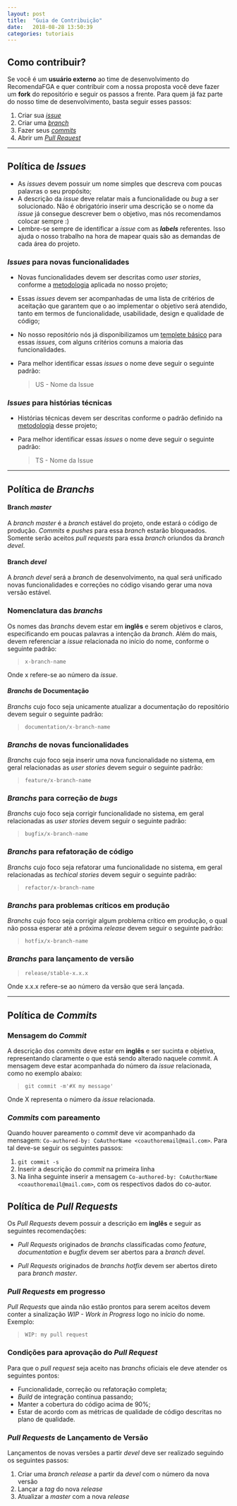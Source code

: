 ```yaml
---
layout: post
title:  "Guia de Contribuição"
date:   2018-08-28 13:50:39
categories: tutoriais
---
```


## Como contribuir?

Se você é um **usuário externo** ao time de desenvolvimento do RecomendaFGA e quer contribuir com a nossa proposta você deve fazer um **fork** do repositório e seguir os passos a frente. Para quem já faz parte do nosso time de desenvolvimento, basta seguir esses passos:

1. Criar sua [_issue_](#política-de-issues)
1. Criar uma [_branch_](#política-de-branchs)
1. Fazer seus [_commits_](#política-de-commits)
1. Abrir um [_Pull Request_](#política-de-pull-requests)

---

## Política de _Issues_

* As _issues_ devem possuir um nome simples que descreva com poucas palavras o seu propósito;
* A descrição da _issue_ deve relatar mais a funcionalidade ou _bug_ a ser solucionado. Não é obrigatório inserir uma descrição se o nome da _issue_ já consegue descrever bem o objetivo, mas nós recomendamos colocar sempre :)
* Lembre-se sempre de identificar a _issue_ com as _**labels**_ referentes. Isso ajuda o nosso trabalho na hora de mapear quais são as demandas de cada área do projeto.

### _Issues_ para novas funcionalidades

* Novas funcionalidades devem ser descritas como _user stories_, conforme a [metodologia](docs/_posts/2018-08-24-metodologia.md) aplicada no nosso projeto;
* Essas _issues_ devem ser acompanhadas de uma lista de critérios de aceitação que garantem que o ao implementar o objetivo será atendido, tanto em termos de funcionalidade, usabilidade, design e qualidade de código;
* No nosso repositório nós já disponibilizamos um [templete básico](https://github.com/fga-eps-mds/RecomendaFGA/issues/new?template=us-template.md) para essas _issues_, com alguns critérios comuns a maioria das funcionalidades.
* Para melhor identificar essas _issues_ o nome deve seguir o seguinte padrão:

    > US - Nome da Issue

### _Issues_ para histórias técnicas
* Histórias técnicas devem ser descritas conforme o padrão definido na [metodologia](docs/_posts/2018-08-24-metodologia.md) desse projeto;
* Para melhor identificar essas _issues_ o nome deve seguir o seguinte padrão:

    > TS - Nome da Issue

---

## Política de _Branchs_

#### Branch _master_

A _branch master_ é a _branch_ estável do projeto, onde estará o código de produção. _Commits_ e _pushes_ para essa _branch_ estarão bloqueados. Somente serão aceitos _pull requests_ para essa _branch_ oriundos da _branch devel_.

#### Branch _devel_

A _branch devel_ será a _branch_ de desenvolvimento, na qual será unificado novas funcionalidades e correções no código visando gerar uma nova versão estável.

### Nomenclatura das _branchs_

Os nomes das _branchs_ devem estar em **inglês** e serem objetivos e claros, especificando em poucas palavras a intenção da _branch_. Além do mais, devem referenciar a _issue_ relacionada no início do nome, conforme o seguinte padrão:

> `x-branch-name`

Onde x refere-se ao número da _issue_.

#### _Branchs_ de Documentação

_Branchs_ cujo foco seja unicamente atualizar a documentação do repositório devem seguir o seguinte padrão:

> `documentation/x-branch-name`

### _Branchs_ de novas funcionalidades

_Branchs_ cujo foco seja inserir uma nova funcionalidade no sistema, em geral relacionadas as _user stories_ devem seguir o seguinte padrão:

> `feature/x-branch-name`

### _Branchs_ para correção de _bugs_

_Branchs_ cujo foco seja corrigir funcionalidade no sistema, em geral relacionadas as _user stories_ devem seguir o seguinte padrão:

> `bugfix/x-branch-name`

### _Branchs_ para refatoração de código

_Branchs_ cujo foco seja refatorar uma funcionalidade no sistema, em geral relacionadas as _techical stories_ devem seguir o seguinte padrão:

> `refactor/x-branch-name`

### _Branchs_ para problemas críticos em produção

_Branchs_ cujo foco seja corrigir algum problema crítico em produção, o qual não possa esperar até a próxima _release_ devem seguir o seguinte padrão:

> `hotfix/x-branch-name`

### _Branchs_ para lançamento de versão

> `release/stable-x.x.x`

Onde x.x.x refere-se ao número da versão que será lançada.

---

## Política de _Commits_

### Mensagem do _Commit_
A descrição dos _commits_ deve estar em **inglês** e ser sucinta e objetiva, representando claramente o que está sendo alterado naquele _commit_. A mensagem deve estar acompanhada do número da _issue_ relacionada, como no exemplo abaixo:

> `git commit -m'#X my message'`

Onde X representa o número da _issue_ relacionada.

### _Commits_ com pareamento

Quando houver pareamento o _commit_ deve vir acompanhado da mensagem: `Co-authored-by: CoAuthorName <coauthoremail@mail.com>`. Para tal deve-se seguir os seguintes passos:

1. `git commit -s`
1. Inserir a descrição do _commit_ na primeira linha
1. Na linha seguinte inserir a mensagem `Co-authored-by: CoAuthorName <coauthoremail@mail.com>`, com os respectivos dados do co-autor.

## Política de _Pull Requests_

Os _Pull Requests_ devem possuir a descrição em **inglês** e seguir as seguintes recomendações:

* _Pull Requests_ originados de _branchs_ classificadas como _feature_, _documentation_ e _bugfix_ devem ser abertos para a _branch_ _devel_.

* _Pull Requests_ originados de _branchs_ _hotfix_ devem ser abertos direto para _branch master_.

### _Pull Requests_ em progresso

_Pull Requests_ que ainda não estão prontos para serem aceitos devem conter a sinalização _WIP - Work in Progress_ logo no início do nome. Exemplo:

> `WIP: my pull request`

### Condições para aprovação do _Pull Request_

Para que o _pull request_ seja aceito nas _branchs_ oficiais ele deve atender os seguintes pontos:

* Funcionalidade, correção ou refatoração completa;
* _Build_ de integração contínua passando;
* Manter a cobertura do código acima de 90%;
* Estar de acordo com as métricas de qualidade de código descritas no plano de qualidade.

### _Pull Requests_ de Lançamento de Versão

Lançamentos de novas versões a partir _devel_ deve ser realizado seguindo os seguintes passos:

1. Criar uma _branch_ _release_ a partir da _devel_ com o número da nova versão
1. Lançar a _tag_ do nova _release_
1. Atualizar a _master_ com a nova _release_

